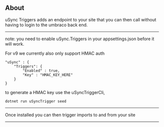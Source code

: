 ﻿## About 

uSync Triggers adds an endpoint to your site that you can then call
without having to login to the umbraco back end.

---

note: you need to enable uSync.Triggers in your appsettings.json before 
it will work. 

For v9 we currently also only support HMAC auth 

```
"uSync" : {
	"Triggers": {
		"Enabled" : true,
		"Key" : "HMAC_KEY_HERE"
	}
}
```

to generate a HMAC key use the uSyncTriggerCli, 

```
dotnet run uSyncTrigger seed
```

---

Once installed you can then trigger imports to and from your site

---